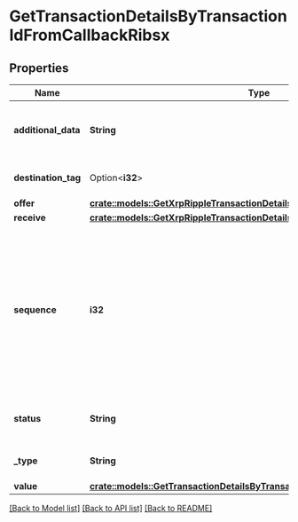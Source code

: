 # GetTransactionDetailsByTransactionIdFromCallbackRibsx

## Properties

Name | Type | Description | Notes
------------ | ------------- | ------------- | -------------
**additional_data** | **String** | Represents additional data that may be needed. | 
**destination_tag** | Option<**i32**> | Defines the destination tag value. | [optional]
**offer** | [**crate::models::GetXrpRippleTransactionDetailsByTransactionIdriOffer**](GetXRPRippleTransactionDetailsByTransactionIDRI_offer.md) |  | 
**receive** | [**crate::models::GetXrpRippleTransactionDetailsByTransactionIdriReceive**](GetXRPRippleTransactionDetailsByTransactionIDRI_receive.md) |  | 
**sequence** | **i32** | Defines the transaction input's sequence as an integer, which is is used when transactions are replaced with newer versions before LockTime. | 
**status** | **String** | Defines the status of the transaction. | 
**_type** | **String** | Defines the type of the transaction. | 
**value** | [**crate::models::GetTransactionDetailsByTransactionIdFromCallbackRibsxValue**](GetTransactionDetailsByTransactionIDFromCallbackRIBSX_value.md) |  | 

[[Back to Model list]](../README.md#documentation-for-models) [[Back to API list]](../README.md#documentation-for-api-endpoints) [[Back to README]](../README.md)


